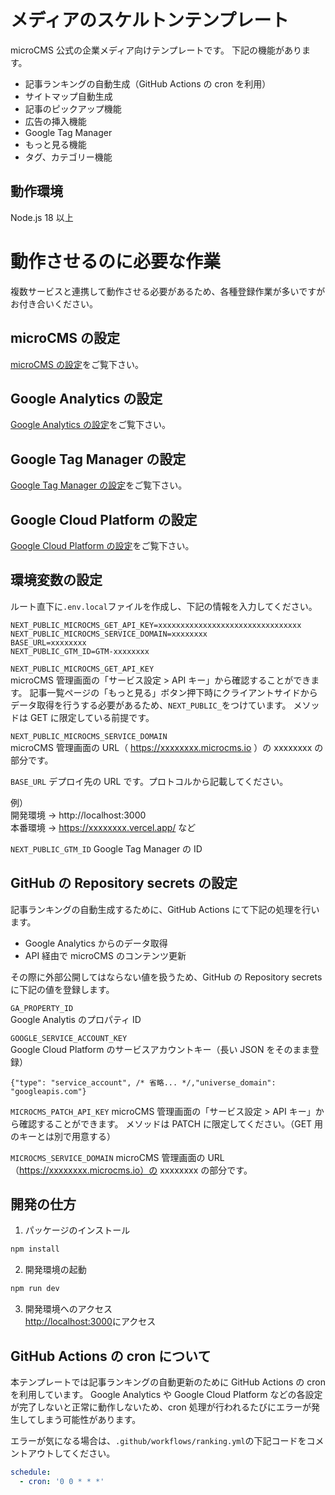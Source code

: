 # メディアのスケルトンテンプレート

microCMS 公式の企業メディア向けテンプレートです。
下記の機能があります。

- 記事ランキングの自動生成（GitHub Actions の cron を利用）
- サイトマップ自動生成
- 記事のピックアップ機能
- 広告の挿入機能
- Google Tag Manager
- もっと見る機能
- タグ、カテゴリー機能

## 動作環境

Node.js 18 以上

# 動作させるのに必要な作業

複数サービスと連携して動作させる必要があるため、各種登録作業が多いですがお付き合いください。

## microCMS の設定

[microCMS の設定](https://github.com/microcmsio/nextjs-media-skeleton-template/blob/main/docs/setup-microcms.md)をご覧下さい。

## Google Analytics の設定

[Google Analytics の設定](https://github.com/microcmsio/nextjs-media-skeleton-template/blob/main/docs/setup-google-analytics.md)をご覧下さい。

## Google Tag Manager の設定

[Google Tag Manager の設定](https://github.com/microcmsio/nextjs-media-skeleton-template/blob/main/docs/setup-google-tag-manager.md)をご覧下さい。

## Google Cloud Platform の設定

[Google Cloud Platform の設定](https://github.com/microcmsio/nextjs-media-skeleton-template/blob/main/docs/setup-google-cloud-platform.md)をご覧下さい。

## 環境変数の設定

ルート直下に`.env.local`ファイルを作成し、下記の情報を入力してください。

```
NEXT_PUBLIC_MICROCMS_GET_API_KEY=xxxxxxxxxxxxxxxxxxxxxxxxxxxxxxxx
NEXT_PUBLIC_MICROCMS_SERVICE_DOMAIN=xxxxxxxx
BASE_URL=xxxxxxxx
NEXT_PUBLIC_GTM_ID=GTM-xxxxxxxx
```

`NEXT_PUBLIC_MICROCMS_GET_API_KEY`  
microCMS 管理画面の「サービス設定 > API キー」から確認することができます。
記事一覧ページの「もっと見る」ボタン押下時にクライアントサイドからデータ取得を行うする必要があるため、`NEXT_PUBLIC_`をつけています。
メソッドは GET に限定している前提です。

`NEXT_PUBLIC_MICROCMS_SERVICE_DOMAIN`  
microCMS 管理画面の URL（ https://xxxxxxxx.microcms.io ）の xxxxxxxx の部分です。

`BASE_URL`
デプロイ先の URL です。プロトコルから記載してください。

例）  
開発環境 → http://localhost:3000  
本番環境 → https://xxxxxxxx.vercel.app/ など

`NEXT_PUBLIC_GTM_ID`
Google Tag Manager の ID

## GitHub の Repository secrets の設定

記事ランキングの自動生成するために、GitHub Actions にて下記の処理を行います。

- Google Analytics からのデータ取得
- API 経由で microCMS のコンテンツ更新

その際に外部公開してはならない値を扱うため、GitHub の Repository secrets に下記の値を登録します。

`GA_PROPERTY_ID`  
Google Analytis のプロパティ ID

`GOOGLE_SERVICE_ACCOUNT_KEY`  
Google Cloud Platform のサービスアカウントキー（長い JSON をそのまま登録）

```
{"type": "service_account", /* 省略... */,"universe_domain": "googleapis.com"}
```

`MICROCMS_PATCH_API_KEY`
microCMS 管理画面の「サービス設定 > API キー」から確認することができます。
メソッドは PATCH に限定してください。（GET 用のキーとは別で用意する）

`MICROCMS_SERVICE_DOMAIN`
microCMS 管理画面の URL（https://xxxxxxxx.microcms.io）の xxxxxxxx の部分です。

## 開発の仕方

1. パッケージのインストール

```bash
npm install
```

2. 開発環境の起動

```bash
npm run dev
```

3. 開発環境へのアクセス  
   [http://localhost:3000](http://localhost:3000)にアクセス

## GitHub Actions の cron について

本テンプレートでは記事ランキングの自動更新のために GitHub Actions の cron を利用しています。
Google Analytics や Google Cloud Platform などの各設定が完了しないと正常に動作しないため、cron 処理が行われるたびにエラーが発生してしまう可能性があります。

エラーが気になる場合は、`.github/workflows/ranking.yml`の下記コードをコメントアウトしてください。

```yml
schedule:
  - cron: '0 0 * * *'
```

